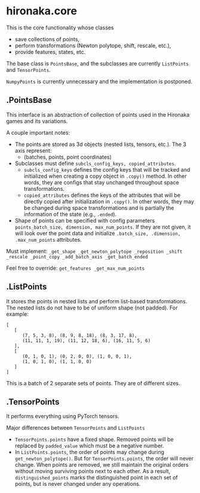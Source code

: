# hironaka.core

This is the core functionality whose classes

- save collections of points,
- perform transformations (Newton polytope, shift, rescale, etc.),
- provide features, states, etc.

The base class is `PointsBase`, and the subclasses are currently `ListPoints` and `TensorPoints`.

`NumpyPoints` is currently unnecessary and the implementation is postponed.

## .PointsBase

This interface is an abstraction of collection of points used in the Hironaka games and its variations.

A couple important notes:

- The points are stored as 3d objects (nested lists, tensors, etc.). The 3 axis represent:
    - (batches, points, point coordinates)
- Subclasses must define `subcls_config_keys, copied_attributes`.
    - `subcls_config_keys` defines the config keys that will be tracked and initialized when creating a copy object
      in `.copy()` method. In other words, they are configs that stay unchanged throughout space transformations.
    - `copied_attributes` defines the keys of the attributes that will be directly copied after initialization
      in `.copy()`. In other words, they may be changed during space transformations and is partially the information of
      the state (e.g., `.ended`).
- Shape of points can be specified with config parameters `points_batch_size, dimension, max_num_points`. If they are
  not given, it will look over the point data and initialize `.batch_size, .dimension, .max_num_points` attributes.

Must implement:
`
_get_shape
_get_newton_polytope
_reposition
_shift
_rescale
_point_copy
_add_batch_axis
_get_batch_ended
`

Feel free to override:
`
get_features
_get_max_num_points
`

## .ListPoints

It stores the points in nested lists and perform list-based transformations. The nested lists do not have to be of
uniform shape (not padded).
For example:

```
[
   [
      (7, 5, 3, 8), (8, 9, 8, 18), (8, 3, 17, 8),
      (11, 11, 1, 19), (11, 12, 18, 6), (16, 11, 5, 6)
   ],
   [
      (0, 1, 0, 1), (0, 2, 0, 0), (1, 0, 0, 1),
      (1, 0, 1, 0), (1, 1, 0, 0)
   ]
]
```

This is a batch of 2 separate sets of points. They are of different sizes.

## .TensorPoints

It performs everything using PyTorch tensors.

Major differences between `TensorPoints` and `ListPoints`

- `TensorPoints.points` have a fixed shape. Removed points will be replaced by `padded_value` which must be a negative
  number.
- In `ListPoints.points`, the order of points may change during `get_newton_polytope()`. But for `TensorPoints.points`,
  the order will never change. When points are removed, we still maintain the original orders without moving surviving
  points next to each other. As a result, `distinguished_points` marks the distinguished point in each set of points,
  but is never changed under any operations.
